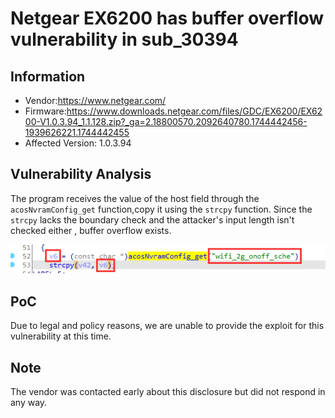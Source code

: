# Netgear EX6200 has  buffer overflow vulnerability  in sub_30394



## Information

- Vendor:https://www.netgear.com/
- Firmware:https://www.downloads.netgear.com/files/GDC/EX6200/EX6200-V1.0.3.94_1.1.128.zip?_ga=2.18800570.2092640780.1744442456-1939626221.1744442455
- Affected Version: 1.0.3.94



## Vulnerability Analysis

The program receives the value of the host field through the `acosNvramConfig_get` function,copy it using the `strcpy` function. Since the `strcpy` lacks the boundary check and the attacker's input length isn't checked either , buffer overflow exists.

![code](code.png)

## PoC

 Due to legal and policy reasons, we are unable to provide the exploit for this  vulnerability at this time.



##  Note

The vendor was contacted early about this disclosure but did not respond in any  way.

